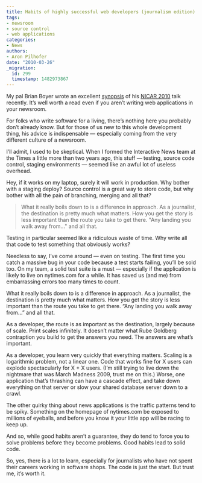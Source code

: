 ```yaml
---
title: Habits of highly successful web developers (journalism edition)
tags:
- newsroom
- source control
- web applications
categories:
- News
authors:
- Aron Pilhofer
date: "2010-03-26"
_migration:
  id: 299
  timestamp: 1482973867
---
```


My pal Brian Boyer wrote an excellent [synopsis][1] of his [NICAR 2010][2] talk recently. It&#8217;s well worth a read even if you aren&#8217;t writing web applications in your newsroom.

For folks who write software for a living, there&#8217;s nothing here you probably don&#8217;t already know. But for those of us new to this whole development thing, his advice is indispensable &#8212; especially coming from the very different culture of a newsroom.

I&#8217;ll admit, I used to be skeptical. When I formed the Interactive News team at the Times a little more than two years ago, this stuff &#8212; testing, source code control, staging environments &#8212; seemed like an awful lot of useless overhead.

Hey, if it works on my laptop, surely it will work in production. Why bother with a staging deploy? Source control is a great way to store code, but why bother with all the pain of branching, merging and all that?

> What it really boils down to is a difference in approach. As a journalist, the destination is pretty much what matters. How you get the story is less important than the route you take to get there. "Any landing you walk away from&#8230;" and all that.

Testing in particular seemed like a ridiculous waste of time. Why write all that code to test something that obviously works?

Needless to say, I&#8217;ve come around &#8212; even on testing. The first time you catch a massive bug in your code because a test starts failing, you&#8217;ll be sold too. On my team, a solid test suite is a must &#8212; especially if the application is likely to live on nytimes.com for a while. It has saved us (and me) from embarrassing errors too many times to count.

What it really boils down to is a difference in approach. As a journalist, the destination is pretty much what matters. How you get the story is less important than the route you take to get there. &#8220;Any landing you walk away from&#8230;&#8221; and all that.

As a developer, the route is as important as the destination, largely because of scale. Print scales infinitely. It doesn&#8217;t matter what Rube Goldberg contraption you build to get the answers you need. The answers are what&#8217;s important.

As a developer, you learn very quickly that everything matters. Scaling is a logarithmic problem, not a linear one. Code that works fine for X users can explode spectacularly for X + X users. (I&#8217;m still trying to live down the nightmare that was March Madness 2009, trust me on this.) Worse, one application that&#8217;s thrashing can have a cascade effect, and take down everything on that server or slow your shared database server down to a crawl.

The other quirky thing about news applications is the traffic patterns tend to be spiky. Something on the homepage of nytimes.com be exposed to millions of eyeballs, and before you know it your little app will be racing to keep up.

And so, while good habits aren&#8217;t a guarantee, they do tend to force you to solve problems before they become problems. Good habits lead to solid code.

So, yes, there is a lot to learn, especially for journalists who have not spent their careers working in software shops. The code is just the start. But trust me, it&#8217;s worth it.

 [1]: http://hackerjournalist.net/2010/03/13/nicar-2010-talk-good-habits/ "Boyer"
 [2]: http://data.nicar.org/CAR2010/ "NICAR"